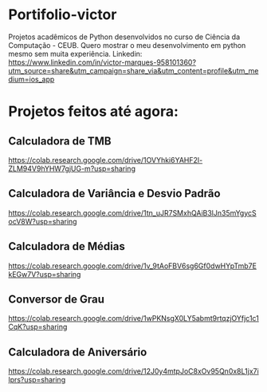 # Portifolio-victor
Projetos acadêmicos de Python desenvolvidos no curso de Ciência da Computação - CEUB. 
Quero mostrar o meu desenvolvimento em python mesmo sem muita experiência.
Linkedin: https://www.linkedin.com/in/victor-marques-958101360?utm_source=share&utm_campaign=share_via&utm_content=profile&utm_medium=ios_app
# Projetos feitos até agora:
## Calculadora de TMB
https://colab.research.google.com/drive/1OVYhki6YAHF2l-ZLM94V9hYHW7gjUG-m?usp=sharing
## Calculadora de Variância e Desvio Padrão 
https://colab.research.google.com/drive/1tn_uJR7SMxhQAiB3lJn35mYgycSocV8W?usp=sharing
## Calculadora de Médias
https://colab.research.google.com/drive/1v_9tAoFBV6sg6Gf0dwHYpTmb7EkEGw7V?usp=sharing
## Conversor de Grau
https://colab.research.google.com/drive/1wPKNsgX0LY5abmt9rtqzjOYfjc1c1CqK?usp=sharing
## Calculadora de Aniversário
https://colab.research.google.com/drive/12J0y4mtpJoC8xOv95Qn0x8L1jx7ilprs?usp=sharing

